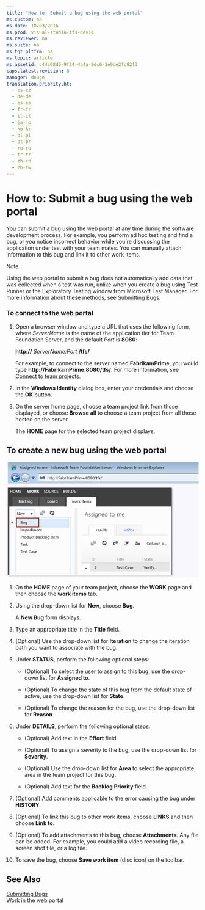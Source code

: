 ```yaml
---
title: "How to: Submit a bug using the web portal"
ms.custom: na
ms.date: 10/03/2016
ms.prod: visual-studio-tfs-dev14
ms.reviewer: na
ms.suite: na
ms.tgt_pltfrm: na
ms.topic: article
ms.assetid: c44c08d5-9f24-4a4a-9dc6-1e9de2fc92f3
caps.latest.revision: 8
manager: douge
translation.priority.ht: 
  - cs-cz
  - de-de
  - es-es
  - fr-fr
  - it-it
  - ja-jp
  - ko-kr
  - pl-pl
  - pt-br
  - ru-ru
  - tr-tr
  - zh-cn
  - zh-tw
---
```

# How to: Submit a bug using the web portal
You can submit a bug using the web portal at any time during the software development process. For example, you perform ad hoc testing and find a bug, or you notice incorrect behavior while you’re discussing the application under test with your team mates. You can manually attach information to this bug and link it to other work items.  
  
> [!NOTE]
>  Using the web portal to submit a bug does not automatically add data that was collected when a test was run, unlike when you create a bug using Test Runner or the Exploratory Testing window from Microsoft Test Manager. For more information about these methods, see [Submitting Bugs](../Topic/Submitting%20Bugs%20in%20Microsoft%20Test%20Manager.md).  
  
### To connect to the web portal  
  
1.  Open a browser window and type a URL that uses the following form, where *ServerName* is the name of the application tier for Team Foundation Server, and the default *Port* is **8080**:  
  
     **http://** *ServerName:Port* **/tfs/**  
  
     For example, to connect to the server named **FabrikamPrime**, you would type **http://FabrikamPrime:8080/tfs/**. For more information, see [Connect to team projects](../Topic/Connect%20to%20team%20projects%20in%20Team%20Foundation%20Server.md).  
  
2.  In the **Windows Identity** dialog box, enter your credentials and choose the **OK** button.  
  
3.  On the server home page, choose a team project link from those displayed, or choose **Browse all** to choose a team project from all those hosted on the server.  
  
     The **HOME** page for the selected team project displays.  
  
## To create a new bug using the web portal  
 ![Create new bug using Team Web Access](../dv_TeamTestALM/media/TeamAccessSubmitBug.png "TeamAccessSubmitBug")  
  
1.  On the **HOME** page of your team project, choose the **WORK** page and then choose the **work items** tab.  
  
2.  Using the drop-down list for **New**, choose **Bug**.  
  
     A **New Bug** form displays.  
  
3.  Type an appropriate title in the **Title** field.  
  
4.  (Optional) Use the drop-down list for **Iteration** to change the iteration path you want to associate with the bug.  
  
5.  Under **STATUS**, perform the following optional steps:  
  
    -   (Optional) To select the user to assign to this bug, use the drop-down list for **Assigned to**.  
  
    -   (Optional) To change the state of this bug from the default state of active, use the drop-down list for **State**.  
  
    -   (Optional) To change the reason for the bug, use the drop-down list for **Reason**.  
  
6.  Under **DETAILS**, perform the following optional steps:  
  
    -   (Optional) Add text in the **Effort** field.  
  
    -   (Optional) To assign a severity to the bug, use the drop-down list for **Severity**.  
  
    -   (Optional) Use the drop-down list for **Area** to select the appropriate area in the team project for this bug.  
  
    -   (Optional) Add text for the **Backlog Priority** field.  
  
7.  (Optional) Add comments applicable to the error causing the bug under **HISTORY**.  
  
8.  (Optional) To link this bug to other work items, choose **LINKS** and then choose **Link to**.  
  
9. (Optional) To add attachments to this bug, choose **Attachments**. Any file can be added. For example, you could add a video recording file, a screen shot file, or a log file.  
  
10. To save the bug, choose **Save work item** (disc icon) on the toolbar.  
  
## See Also  
 [Submitting Bugs](../Topic/Submitting%20Bugs%20in%20Microsoft%20Test%20Manager.md)   
 [Work in the web portal](../Topic/Work%20in%20the%20TFS%20web%20portal.md)